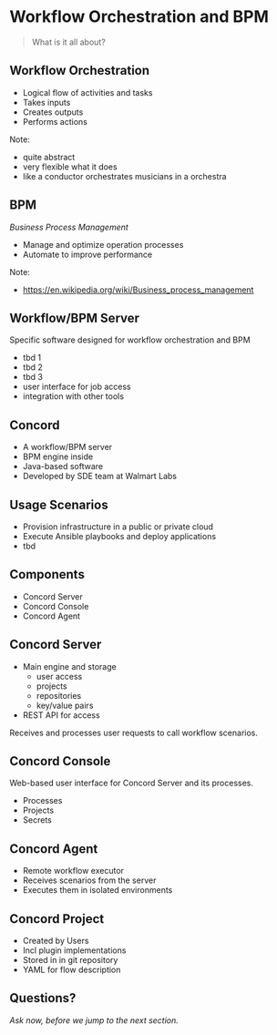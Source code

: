 # Workflow Orchestration and BPM

> What is it all about?


## Workflow Orchestration

- Logical flow of activities and tasks
- Takes inputs
- Creates outputs
- Performs actions

Note:
- quite abstract
- very flexible what it does
- like a conductor orchestrates musicians in a orchestra


## BPM

_Business Process Management_

- Manage and optimize operation processes
- Automate to improve performance

Note:
- https://en.wikipedia.org/wiki/Business_process_management


## Workflow/BPM Server

Specific software designed for workflow orchestration and BPM

- tbd 1
- tbd 2
- tbd 3
- user interface for job access
- integration with other tools


## Concord

- A workflow/BPM server
- BPM engine inside
- Java-based software
- Developed by SDE team at Walmart Labs


## Usage Scenarios

- Provision infrastructure in a public or private cloud
- Execute Ansible playbooks and deploy applications
- tbd


## Components

- Concord Server
- Concord Console
- Concord Agent


## Concord Server

- Main engine and storage
  - user access
  - projects
  - repositories
  - key/value pairs
- REST API for access

Receives and  processes user requests to call workflow scenarios.


## Concord Console

Web-based user interface for Concord Server and its processes. 

- Processes
- Projects
- Secrets


## Concord Agent

- Remote workflow executor
- Receives scenarios from the server
- Executes them in isolated environments


## Concord Project

- Created by Users
- Incl plugin implementations
- Stored in in git repository
- YAML for flow description


## Questions?

<em class="yellow">Ask now, before we jump to the next section.</em>

